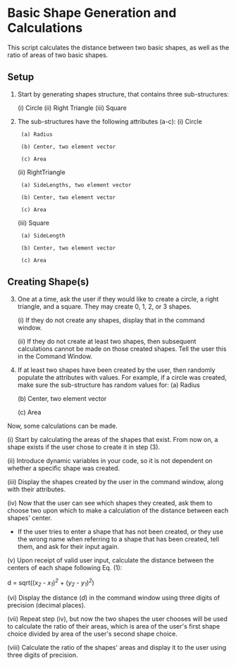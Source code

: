 # Basic Shape Generation and Calculations

This script calculates the distance between two basic shapes, as well as the ratio of areas of two basic shapes.

## Setup
1. Start by generating shapes structure, that contains three sub-structures:

	(i) Circle
	(ii) Right Triangle
	(iii) Square

2. The sub-structures have the following attributes (a-c):
	(i) Circle

		(a) Radius

		(b) Center, two element vector

		(c) Area

	(ii) RightTriangle

		(a) SideLengths, two element vector

		(b) Center, two element vector

		(c) Area

	(iii) Square

		(a) SideLength

		(b) Center, two element vector

		(c) Area

## Creating Shape(s) 
3.  One at a time, ask the user if they would like to create a circle, a right triangle, and a square. They may create 0, 1, 2, or 3 shapes.

	(i) If they do not create any shapes, display that in the command window.

	(ii) If they do not create at least two shapes, then subsequent calculations cannot be made on those created shapes. Tell the user this in the Command Window.

4.  If at least two shapes have been created by the user, then randomly populate the attributes with values. For example, if a circle was created, make sure the sub-structure has random values for: 
	(a) Radius

	(b) Center, two element vector

	(c) Area 

Now, some calculations can be made.

(i) Start by calculating the areas of the shapes that exist. From now on, a shape exists if the user chose to create it in step (3).

(ii) Introduce dynamic variables in your code, so it is not dependent on whether a specific shape was created.

(iii) Display the shapes created by the user in the command window, along with their attributes.

(iv) Now that the user can see which shapes they created, ask them to choose two upon which to make a calculation of the distance between each shapes' center.

- If the user tries to enter a shape that has not been created, or they use the wrong name when referring to a shape that has been created, tell them, and ask for their input again.

(v) Upon receipt of valid user input, calculate the distance between the centers of each shape following Eq. (1):

  d = sqrt((_x_<sub>_2_</sub> - _x_<sub>_1_</sub>)<sup>_2_</sup> + (_y_<sub>_2_</sub> - _y_<sub>_1_</sub>)<sup>_2_</sup>)
    
    

(vi) Display the distance (_d_) in the command window using three digits of precision (decimal places).

(vii) Repeat step (iv), but now the two shapes the user chooses will be used to calculate the ratio of their areas, which is area of the user's first shape choice divided by area of the user's second shape choice.

(viii) Calculate the ratio of the shapes' areas and display it to the user using three digits of precision.
